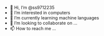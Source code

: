- 👋 Hi, I’m @ss9712235
- 👀 I’m interested in computers
- 🌱 I’m currently learning machine languages
- 💞️ I’m looking to collaborate on ...
- 📫 How to reach me ...

<!---
ss9712235/ss9712235 is a ✨ special ✨ repository because its `README.md` (this file) appears on your GitHub profile.
You can click the Preview link to take a look at your changes.
--->
